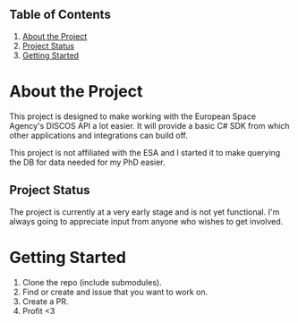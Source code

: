 ## Table of Contents
1. [About the Project](#about-the-project)
1. [Project Status](#project-status)
1. [Getting Started](#getting-started)

# About the Project

This project is designed to make working with the European Space Agency's DISCOS API a lot easier. It will provide a basic C# SDK from which other applications and integrations can build off.

This project is not affiliated with the ESA and I started it to make querying the DB for data needed for my PhD easier.

## Project Status

The project is currently at a very early stage and is not yet functional. I'm always going to appreciate input from anyone who wishes to get involved.

# Getting Started

1. Clone the repo (include submodules).
1. Find or create and issue that you want to work on.
1. Create a PR.
1. Profit <3